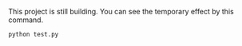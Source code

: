 This project is still building.
You can see the temporary effect by this command.
``` shell
python test.py
```
